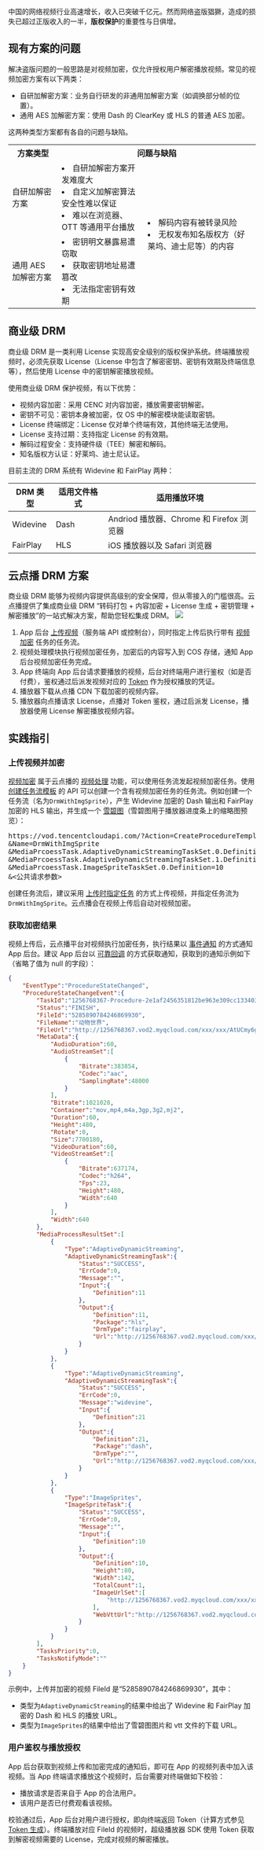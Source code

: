 中国的网络视频行业高速增长，收入已突破千亿元。然而网络盗版猖獗，造成的损失已超过正版收入的一半，**版权保护**的重要性与日俱增。

## 现有方案的问题

解决盗版问题的一般思路是对视频加密，仅允许授权用户解密播放视频。常见的视频加密方案有以下两类：

* 自研加解密方案：业务自行研发的非通用加解密方案（如调换部分帧的位置）。
* 通用 AES 加解密方案：使用 Dash 的 ClearKey 或 HLS 的普通 AES 加密。

这两种类型方案都有各自的问题与缺陷。

<table>
		<tr>
				<th style="width:20%"> 方案类型 </th>
				<th style="width:80%" colspan=2> 问题与缺陷 </th>
		</tr>
		<tr>
		    <td>自研加解密方案</td>
				<td>
				    <li>自研加解密方案开发难度大</li>
						<li>自定义加解密算法安全性难以保证</li>
						<li>难以在浏览器、OTT 等通用平台播放</li>
				</td>
				<td rowspan=2>
				    <li>解码内容有被转录风险</li>
						<li>无权发布知名版权方（好莱坞、迪士尼等）的内容</li>
				</td>
		</tr>
		<tr>
		    <td>通用 AES 加解密方案</td>
				<td>
				    <li>密钥明文暴露易遭窃取</li>
						<li>获取密钥地址易遭篡改</li>
						<li>无法指定密钥有效期</li>
				</td>
		</tr>
</table>

## 商业级 DRM

商业级 DRM 是一类利用 License 实现高安全级别的版权保护系统。终端播放视频时，必须先获取 License（License 中包含了解密密钥、密钥有效期及终端信息等），然后使用 License 中的密钥解密播放视频。

使用商业级 DRM 保护视频，有以下优势：
* 视频内容加密：采用 CENC 对内容加密，播放需要密钥解密。
* 密钥不可见：密钥本身被加密，仅 OS 中的解密模块能读取密钥。
* License 终端绑定：License 仅对单个终端有效，其他终端无法使用。
* License 支持过期：支持指定 License 的有效期。
* 解码过程安全：支持硬件级（TEE）解密和解码。
* 知名版权方认证：好莱坞、迪士尼认证。

目前主流的 DRM 系统有 Widevine 和 FairPlay 两种：

| DRM 类型 | 适用文件格式 | 适用播放环境 |
| -- | -- | -- |
| Widevine | Dash | Andriod 播放器、Chrome 和 Firefox 浏览器 |
| FairPlay | HLS | iOS 播放器以及 Safari 浏览器 |

## 云点播 DRM 方案

商业级 DRM 能够为视频内容提供高级别的安全保障，但从零接入的门槛很高。云点播提供了集成商业级 DRM “转码打包 + 内容加密 + License 生成 + 密钥管理 + 解密播放”的一站式解决方案，帮助您轻松集成 DRM。
![](https://main.qcloudimg.com/raw/10f0112ae84663d191b59d4902f26f56.png)

1. App 后台 [上传视频](https://cloud.tencent.com/document/product/266/9760)（服务端 API 或控制台），同时指定上传后执行带有 [视频加密](https://cloud.tencent.com/document/product/266/34072) 任务的任务流。
2. 视频处理模块执行视频加密任务，加密后的内容写入到 COS 存储，通知 App 后台视频加密任务完成。
3. App 终端向 App 后台请求要播放的视频，后台对终端用户进行鉴权（如是否付费），鉴权通过后派发视频对应的 [Token](https://cloud.tencent.com/document/product/266/34102#token-.E5.8F.82.E6.95.B0) 作为授权播放的凭证。
4. 播放器下载从点播 CDN 下载加密的视频内容。
5. 播放器向点播请求 License，点播对 Token 鉴权，通过后派发 License，播放器使用 License 解密播放视频内容。

## 实践指引

### 上传视频并加密

[视频加密](https://cloud.tencent.com/document/product/266/34072) 属于云点播的 [视频处理](https://cloud.tencent.com/document/product/266/33474) 功能，可以使用任务流发起视频加密任务。使用 [创建任务流模板](https://cloud.tencent.com/document/product/266/33897) 的 API 可以创建一个含有视频加密任务的任务流。例如创建一个任务流（名为`DrmWithImgSprite`），产生 Widevine 加密的 Dash 输出和 FairPlay 加密的 HLS 输出，并生成一个 [雪碧图](https://cloud.tencent.com/document/product/266/33480#.E9.9B.AA.E7.A2.A7.E5.9B.BE.E6.A8.A1.E6.9D.BF)（雪碧图用于播放器进度条上的缩略图预览）：

<pre>
https://vod.tencentcloudapi.com/?Action=CreateProcedureTemplate
&Name=DrmWithImgSprite
&MediaPrcoessTask.AdaptiveDynamicStreamingTaskSet.0.Definition=11
&MediaPrcoessTask.AdaptiveDynamicStreamingTaskSet.1.Definition=21
&MediaPrcoessTask.ImageSpriteTaskSet.0.Definition=10
&<公共请求参数>
</pre>

创建任务流后，建议采用 [上传时指定任务](https://cloud.tencent.com/document/product/266/33475#.E4.B8.8A.E4.BC.A0.E6.97.B6.E6.8C.87.E5.AE.9A.E8.A6.81.E6.89.A7.E8.A1.8C.E7.9A.84.E4.BB.BB.E5.8A.A1) 的方式上传视频，并指定任务流为`DrmWithImgSprite`。云点播会在视频上传后自动对视频加密。

### 获取加密结果

视频上传后，云点播平台对视频执行加密任务，执行结果以 [事件通知](https://cloud.tencent.com/document/product/266/9636) 的方式通知 App 后台。建议 App 后台以 [可靠回调](https://cloud.tencent.com/document/product/266/33779#.E5.8F.AF.E9.9D.A0.E5.9B.9E.E8.B0.83) 的方式获取通知，获取到的通知示例如下（省略了值为 null 的字段）：

```json
{
    "EventType":"ProcedureStateChanged",
    "ProcedureStateChangeEvent":{
        "TaskId":"1256768367-Procedure-2e1af2456351812be963e309cc133403t0",
        "Status":"FINISH",
        "FileId":"5285890784246869930",
        "FileName":"动物世界",
        "FileUrl":"http://1256768367.vod2.myqcloud.com/xxx/xxx/AtUCmy6gmIYA.mp4",
        "MetaData":{
            "AudioDuration":60,
            "AudioStreamSet":[
                {
                    "Bitrate":383854,
                    "Codec":"aac",
                    "SamplingRate":48000
                }
            ],
            "Bitrate":1021028,
            "Container":"mov,mp4,m4a,3gp,3g2,mj2",
            "Duration":60,
            "Height":480,
            "Rotate":0,
            "Size":7700180,
            "VideoDuration":60,
            "VideoStreamSet":[
                {
                    "Bitrate":637174,
                    "Codec":"h264",
                    "Fps":23,
                    "Height":480,
                    "Width":640
                }
            ],
            "Width":640
        },
        "MediaProcessResultSet":[
            {
                "Type":"AdaptiveDynamicStreaming",
                "AdaptiveDynamicStreamingTask":{
                    "Status":"SUCCESS",
                    "ErrCode":0,
                    "Message":"",
                    "Input":{
                        "Definition":11
                    },
                    "Output":{
                        "Definition":11,
                        "Package":"hls",
                        "DrmType":"fairplay",
                        "Url":"http://1256768367.vod2.myqcloud.com/xxx/xxx/adp.11.m3u8"
                    }
                }
            },
            {
                "Type":"AdaptiveDynamicStreaming",
                "AdaptiveDynamicStreamingTask":{
                    "Status":"SUCCESS",
                    "ErrCode":0,
                    "Message":"widevine",
                    "Input":{
                        "Definition":21
                    },
                    "Output":{
                        "Definition":21,
                        "Package":"dash",
                        "DrmType":"",
                        "Url":"http://1256768367.vod2.myqcloud.com/xxx/xxx/adp.21.mpd"
                    }
                }
            },
            {
                "Type":"ImageSprites",
                "ImageSpriteTask":{
                    "Status":"SUCCESS",
                    "ErrCode":0,
                    "Message":"",
                    "Input":{
                        "Definition":10
                    },
                    "Output":{
                        "Definition":10,
                        "Height":80,
                        "Width":142,
                        "TotalCount":1,
                        "ImageUrlSet":[
                            "http://1256768367.vod2.myqcloud.com/xxx/xxx/xxx1.jpg"
                        ],
                        "WebVttUrl":"http://1256768367.vod2.myqcloud.com/xxx/xxx/xxx.vtt"
                    }
                }
            }
        ],
        "TasksPriority":0,
        "TasksNotifyMode":""
    }
}
```

示例中，上传并加密的视频 FileId 是“5285890784246869930”，其中：
* 类型为`AdaptiveDynamicStreaming`的结果中给出了 Widevine 和 FairPlay 加密的 Dash 和 HLS 的播放 URL。
* 类型为`ImageSprites`的结果中给出了雪碧图图片和 vtt 文件的下载 URL。

### 用户鉴权与播放授权

App 后台获取到视频上传和加密完成的通知后，即可在 App 的视频列表中加入该视频。当 App 终端请求播放这个视频时，后台需要对终端做如下校验：

* 播放请求是否来自于 App 的合法用户。
* 该用户是否已付费观看该视频。

校验通过后，App 后台对用户进行授权，即向终端返回 Token（计算方式参见 [Token 生成](https://cloud.tencent.com/document/product/266/34102#token-.E7.94.9F.E6.88.90)）。终端播放对应 FileId 的视频时，超级播放器 SDK 使用 Token 获取到解密视频需要的 License，完成对视频的解密播放。
